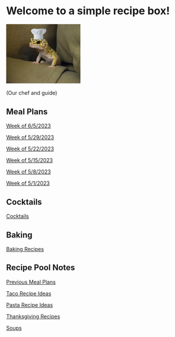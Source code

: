 # Welcome to a simple recipe box!

<img src="./lizard_chef.jpg" alt="Our Hero" width="200"/>

(Our chef and guide) 

## Meal Plans

[Week of 6/5/2023](./mealplan20230605.md)

[Week of 5/29/2023](./mealplan20230529.md)

[Week of 5/22/2023](./mealplan20230522.md)

[Week of 5/15/2023](./mealplan20230515.md)

[Week of 5/8/2023](./mealplan20230508.md)

[Week of 5/1/2023](./mealplan20230501.md)

## Cocktails

[Cocktails](./CockTailIndex.md)

## Baking

[Baking Recipes](./BakingIndex.md)

## Recipe Pool Notes

[Previous Meal Plans](./PreviousMealPlansIndex.md)

[Taco Recipe Ideas](./TacoRecipeIdeas.md)

[Pasta Recipe Ideas](./PastaRecipeIdeas.md)

[Thanksgiving Recipes](./ThanksgivingIndex.md)

[Soups](./SoupIndex.md)